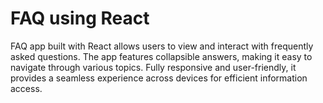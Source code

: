 # FAQ using React
 FAQ app built with React allows users to view and interact with frequently asked questions. The app features collapsible answers, making it easy to navigate through various topics. Fully responsive and user-friendly, it provides a seamless experience across devices for efficient information access.
